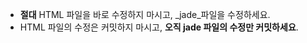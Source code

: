   - __절대__ HTML 파일을 바로 수정하지 마시고, _jade_파일을 수정하세요.
  - HTML 파일의 수정은 커밋하지 마시고, __오직 jade 파일의 수정만 커밋하세요__.

